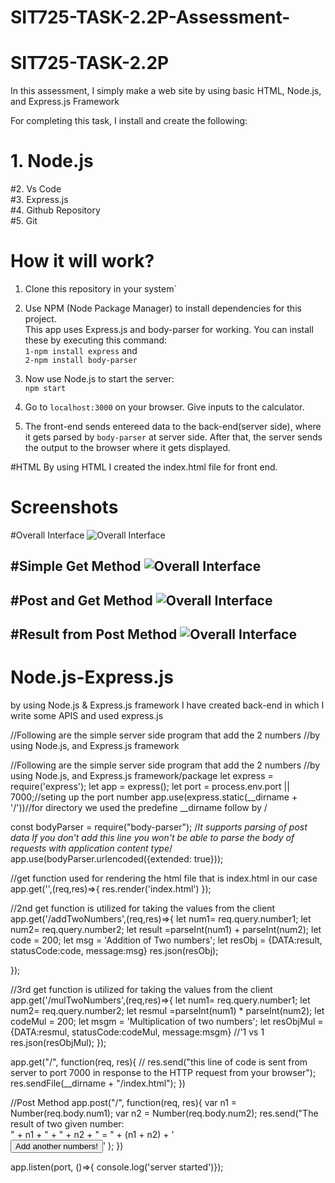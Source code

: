 # SIT725-TASK-2.2P-Assessment-

# SIT725-TASK-2.2P
In this assessment, I simply make a web site by using basic HTML, Node.js, and Express.js Framework 

For completing this task, I install and create the following:
   # 1. Node.js<br>
   #2. Vs Code<br>
   #3. Express.js<br>
   #4. Github Repository<br>
   #5. Git<br>

   
# How it will work?

1. Clone this repository in your system`

2. Use NPM (Node Package Manager) to install dependencies for this project. <br>
This app uses Express.js and body-parser for working. You can install these by executing this command: <br>
```1-npm install express``` and <br>
```2-npm install body-parser```

3. Now use Node.js to start the server: <br>
```npm start```

4. Go to `localhost:3000` on your browser. Give inputs to the calculator. 

5. The front-end sends entereed data to the back-end(server side), where it gets parsed by `body-parser` at server side. After that, the server sends the output to the browser where it gets displayed.

#HTML
By using HTML I created the index.html file for front end.
# Screenshots

#Overall Interface
![Overall Interface](https://github.com/Mudasirrr/SIT725-TASK-2.2P-Assessment-/blob/main/Overl%20Interface.PNG)

#Simple Get Method
![Overall Interface](https://github.com/Mudasirrr/SIT725-TASK-2.2P-Assessment-/blob/main/Simple%20get%20method.PNG)
-------
#Post and Get Method
![Overall Interface](https://github.com/Mudasirrr/SIT725-TASK-2.2P-Assessment-/blob/main/post%20and%20get%20method.PNG)
-------
#Result from Post Method
![Overall Interface](https://github.com/Mudasirrr/SIT725-TASK-2.2P-Assessment-/blob/main/Result%20from%20Post%20Method.PNG)
-------

# Node.js-Express.js
by using Node.js & Express.js framework I have created back-end in which I write some APIS and used express.js 

//Following are the simple server side program that add the 2 numbers
//by using Node.js, and Express.js framework

//Following are the simple server side program that add the 2 numbers
//by using Node.js, and Express.js framework/package
let express = require('express'); 
let app = express();
let port = process.env.port || 7000;//seting up the port number
app.use(express.static(__dirname + '/'))//for directory we used the predefine __dirname follow by /

const bodyParser = require("body-parser");
/*It supports parsing of  post data
If you don't add this line you won't be able to parse the body of requests with application content type*/
app.use(bodyParser.urlencoded({extended: true}));

//get function used for rendering the html file that is index.html in our case
app.get('',(req,res)=>{
res.render('index.html')
});

//2nd get function is utilized for taking the values from the client
app.get('/addTwoNumbers',(req,res)=>{
    let num1= req.query.number1;
    let num2= req.query.number2;
    let result =parseInt(num1) + parseInt(num2);
    let code = 200;
    let msg = 'Addition of Two numbers';
    let resObj = {DATA:result, statusCode:code, message:msg}
    res.json(resObj);

});

//3rd get function is utilized for taking the values from the client
app.get('/mulTwoNumbers',(req,res)=>{
    let num1= req.query.number1;
    let num2= req.query.number2;
    let resmul =parseInt(num1) *  parseInt(num2);
    let codeMul = 200;
    let msgm = 'Multiplication of two numbers';
    let resObjMul = {DATA:resmul, statusCode:codeMul, message:msgm}
    //'1 vs 1
    res.json(resObjMul);
});

app.get("/", function(req, res){
    // res.send("this line of code is sent from server to port 7000 in response to the HTTP request from your browser");
    res.sendFile(__dirname + "/index.html");
})

//Post Method
app.post("/", function(req, res){
    var n1 = Number(req.body.num1);
    var n2 = Number(req.body.num2);
    res.send("The result of two given number:<br>" + n1 + " + " + n2 + " = " + (n1 + n2) + '<br><a href="/"><button type="button">Add another numbers!</button></a>'
    );
})

app.listen(port, ()=>{
    console.log('server started')});



